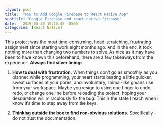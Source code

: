 ```yaml
---
layout: post
title:  "How to Add Google Firebase to React Native App"
subtitle: "Google Firebase and react-native-firebase"
date:   2019-05-30 10:40:45 -0500
categories: [React Native]
---
```


This project was the most time-consuming, head-scratching, frustrating assignment since starting work eight months ago. And in the end, it took nothing more than changing two numbers to solve. As nice as it may have been to have known this beforehand, there are a few takeaways from the experience. **Always find silver linings.** 

1. **How to deal with frustration.** When things don't go as smoothly as you planned while programming, your heart starts beating a little quicker, sweat surfaces at your pores, and involuntary, animal-like groans rise from your workspace. Maybe you resign to using one finger to undo, redo, or change one line before reloading the project, hoping your desparation will miraculously fix the bug. This is the state I reach when I know it's time to step away from the keys. 

2. **Thinking outside the box to find non-obvious solutions.** Specifically - do not trust the documentation.